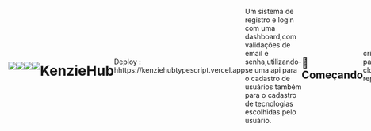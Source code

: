 <div style = "display : flex;align-items : center">
 <img src = "https://img.shields.io/badge/React-20232A?style=for-the-badge&logo=react&logoColor=61DAFB">
 <img src="https://img.shields.io/badge/TypeScript-007ACC?style=for-the-badge&logo=typescript&logoColor=white" />
 <img src = "https://img.shields.io/badge/Material--UI-0081CB?style=for-the-badge&logo=material-ui&logoColor=white">
 <img src = "https://img.shields.io/badge/React_Router-CA4245?style=for-the-badge&logo=react-router&logoColor=white"
</div>


# KenzieHub

Deploy : hhttps://kenziehubtypescript.vercel.app
 
Um sistema de registro e login com uma dashboard,com validações de email e senha,utilizando-se uma api para o cadastro de usuários também para o cadastro de tecnologias escolhidas pelo usuário.

## 🚀 Começando

crie uma pasta e clone o repositório.

No diretório do projeto,crie um terminal e execute:

```
yarn
```
Isso irá instalar as dependências necessárias para a execução do projeto. 

Após instalar as dependências, execute o build do projeto:

```
yarn start
```

Executa o aplicativo no modo de desenvolvimento em conjunto do cra(create react app).
Abra http://localhost:3000 para visualizá-lo em seu navegador.

A página será recarregada quando você fizer alterações.
Você também pode ver erros de lint no console. 

### 📋 Pré-requisitos

Ambiente de desenvolvimento(IDE) - Visual Studio Code

## 🛠️ Construído com

  * axios : Utilizado para trabalhar com requisições e respostas http.
  * styled-components : Utilizado para estilização de componentes react.
  * MUI : Utilizado para agilizar na criação de componentes,ja que esta biblioteca possui muitos componentes pré-fabricados.
  * createContext e useContext : Para englobar uma página ou componente especíﬁco e poder o usar o contexto criado.
  * react-hook-form e yup : Para registrar informações de formulários e suas validações,respectivamente.
  * react-router-dom : Para administrar as rotas em sua aplição.
  * useState : Feito para gerenciar seu estados de maneira declarativa e performática.


## 📌 Versão

 Finalizado.
